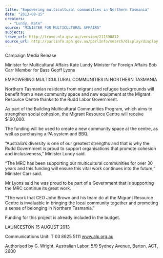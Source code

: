 ```yaml
---
title: "Empowering multicultural communities in Northern Tasmania"
date: "2013-08-15"
creators:
  - "Lundy, Kate"
source: "MINISTER FOR MULTICULTURAL AFFAIRS"
subjects:
trove_url: http://trove.nla.gov.au/version/211398872
source_url: http://parlinfo.aph.gov.au/parlInfo/search/display/display.w3p;query=Id%3A%22media/pressrel/2664347%22
---
```


 

 

 Campaign Media Release 

 Minister for Multicultural Affairs Kate Lundy  Minister for Foreign Affairs Bob Carr  Member for Bass Geoff Lyons    

 EMPOWERING MULTICULTURAL COMMUNITIES IN NORTHERN TASMANIA    

 Northern Tasmanian residents from migrant and refugee backgrounds will benefit  from a new community space and new equipment at the Migrant Resource  Centre thanks to the Rudd Labor Government.     

 As part of the Building Multicultural Communities Program, which aims to  strengthen social cohesion, the Migrant Resource Centre will receive $160,000.    

 The funding will be used to create a new community space at the centre, as well  as purchasing a PA system and BBQ.    

 “Australia’s diversity is one of our greatest strengths and that is why the Rudd  Government is proud to support organisations that promote cohesion and  inclusiveness,” Minister Lundy said.    

 “The MRC has been supporting our multicultural communities for over 30 years  and this funding will ensure this vital work continues into the future,” Minister Carr  said.    

 Mr Lyons said he was proud to be part of a Government that is supporting the  MRC continue its great work.    

 “The work that CEO John Brown and his team do at the Migrant Resource  Centre is invaluable in bringing the local community together and promoting a  sense of belonging in Northern Tasmania.”    

 Funding for this project is already included in the budget.       

 

 LAUNCESTON  15 AUGUST 2013    

 

 Communications Unit: T 03 8625 5111   www.alp.org.au     

 Authorised by G. Wright, Australian Labor, 5/9 Sydney Avenue, Barton, ACT, 2600    

 

